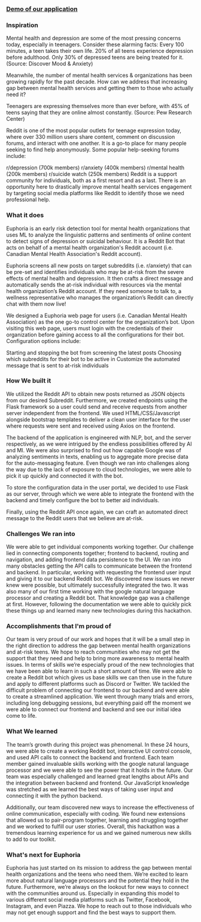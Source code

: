 ### [ **Demo of our application**](https://devpost.com/software/euphoria-vd3178) 

### **Inspiration**
Mental health and depression are some of the most pressing concerns today, especially in teenagers. Consider these alarming facts: Every 100 minutes, a teen takes their own life. 20% of all teens experience depression before adulthood. Only 30% of depressed teens are being treated for it. (Source: Discover Mood & Anxiety)

Meanwhile, the number of mental health services & organizations has been growing rapidly for the past decade. How can we address that increasing gap between mental health services and getting them to those who actually need it?

Teenagers are expressing themselves more than ever before, with 45% of teens saying that they are online almost constantly. (Source: Pew Research Center)

Reddit is one of the most popular outlets for teenage expression today, where over 330 million users share content, comment on discussion forums, and interact with one another. It is a go-to place for many people seeking to find help anonymously. Some popular help-seeking forums include:

r/depression (700k members)
r/anxiety (400k members)
r/mental health (200k members)
r/suicide watch (250k members) Reddit is a support community for individuals, both as a first resort and as a last.
There is an opportunity here to drastically improve mental health services engagement by targeting social media platforms like Reddit to identify those we need professional help.

### **What it does**
Euphoria is an early risk detection tool for mental health organizations that uses ML to analyze the linguistic patterns and sentiments of online content to detect signs of depression or suicidal behaviour. It is a Reddit Bot that acts on behalf of a mental health organization's Reddit account (i.e. Canadian Mental Health Association's Reddit account).

Euphoria screens all new posts on target subreddits (i.e. r/anxiety) that can be pre-set and identifies individuals who may be at-risk from the severe effects of mental health and depression. It then crafts a direct message and automatically sends the at-risk individual with resources via the mental health organization’s Reddit account. If they need someone to talk to, a wellness representative who manages the organization’s Reddit can directly chat with them now live!

We designed a Euphoria web page for users (i.e. Canadian Mental Health Association) as the one go-to control center for the organization’s bot. Upon visiting this web page, users must login with the credentials of their organization before gaining access to all the configurations for their bot. Configuration options include:

Starting and stopping the bot from screening the latest posts
Choosing which subreddits for their bot to be active in
Customize the automated message that is sent to at-risk individuals

### **How We built it**
We utilized the Reddit API to obtain new posts returned as JSON objects from our desired Subreddit. Furthermore, we created endpoints using the Flask framework so a user could send and receive requests from another server independent from the frontend. We used HTML/CSS/Javascript alongside bootstrap templates to deliver a clean user interface for the user where requests were sent and received using Axios on the frontend.

The backend of the application is engineered with NLP, bot, and the server respectively, as we were intrigued by the endless possibilities offered by AI and MI. We were also surprised to find out how capable Google was of analyzing sentiments in texts, enabling us to aggregate more precise data for the auto-messaging feature. Even though we ran into challenges along the way due to the lack of exposure to cloud technologies, we were able to pick it up quickly and connected it with the bot.

To store the configuration data in the user portal, we decided to use Flask as our server, through which we were able to integrate the frontend with the backend and timely configure the bot to better aid individuals.

Finally, using the Reddit API once again, we can craft an automated direct message to the Reddit users that we believe are at-risk.

### **Challenges We ran into**
We were able to get individual components working together. Our challenge lied in connecting components together; frontend to backend, routing and navigation, and adding frontend data persistence to the UI. We ran into many obstacles getting the API calls to communicate between the frontend and backend. In particular, working with requesting the frontend user input and giving it to our backend Reddit bot. We discovered new issues we never knew were possible, but ultimately successfully integrated the two. It was also many of our first time working with the google natural language processor and creating a Reddit bot. That knowledge gap was a challenge at first. However, following the documentation we were able to quickly pick these things up and learned many new technologies during this hackathon.

### **Accomplishments that I'm proud of**
Our team is very proud of our work and hopes that it will be a small step in the right direction to address the gap between mental health organizations and at-risk teens. We hope to reach communities who may not get the support that they need and help to bring more awareness to mental health issues. In terms of skills we’re especially proud of the new technologies that we have been able to learn in such a short amount of time. We were able to create a Reddit bot which gives us base skills we can then use in the future and apply to different platforms such as Discord or Twitter. We tackled the difficult problem of connecting our frontend to our backend and were able to create a streamlined application. We went through many trials and errors, including long debugging sessions, but everything paid off the moment we were able to connect our frontend and backend and see our initial idea come to life.

### **What We learned**
The team’s growth during this project was phenomenal. In these 24 hours, we were able to create a working Reddit bot, interactive UI control console, and used API calls to connect the backend and frontend. Each team member gained invaluable skills working with the google natural language processor and we were able to see the power that it holds in the future. Our team was especially challenged and learned great lengths about APIs and the integration between backend and frontend. Our JavaScript knowledge was stretched as we learned the best ways of taking user input and connecting it with the python backend.

Additionally, our team discovered new ways to increase the effectiveness of online communication, especially with coding. We found new extensions that allowed us to pair-program together, learning and struggling together and we worked to fulfill our user stories. Overall, this hackathon was a tremendous learning experience for us and we gained numerous new skills to add to our toolkit.

### **What's next for Euphoria**
Euphoria has just started on its mission to address the gap between mental health organizations and the teens who need them. We’re excited to learn more about natural language processors and the potential they hold in the future. Furthermore, we’re always on the lookout for new ways to connect with the communities around us. Especially in expanding this model to various different social media platforms such as Twitter, Facebook, Instagram, and even Piazza. We hope to reach out to those individuals who may not get enough support and find the best ways to support them.
